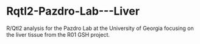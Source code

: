 # Rqtl2-Pazdro-Lab---Liver
R/Qtl2 analysis for the Pazdro Lab at the University of Georgia focusing on the liver tissue from the R01 GSH project.
